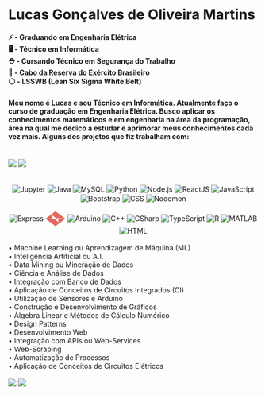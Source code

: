 # Lucas Gonçalves de Oliveira Martins
<b>⚡ - Graduando em Engenharia Elétrica </b><br>
<b>🖥️ - Técnico em Informática </b><br>
<b>⛑️ - Cursando Técnico em Segurança do Trabalho </b><br>
<b>🔰 - Cabo da Reserva do Exército Brasileiro </b><br>
<b>⚪ - LSSWB (Lean Six Sigma White Belt) </b><br>

####     Meu nome é Lucas e sou Técnico em Informática. Atualmente faço o curso de graduação em Engenharia Elétrica. Busco aplicar os conhecimentos matemáticos e em engenharia na área da programação, área na qual me dedico a estudar e aprimorar meus conhecimentos cada vez mais. Alguns dos projetos que fiz trabalham com:
<br>
<div>
  <img height="190" align="center" src="https://github-readme-stats.vercel.app/api?username=lucasgoncolm2003&show_icons=true&theme=dracula&include_all_commits=true"/>
  <img height="190" align="center" src="https://github-readme-stats.vercel.app/api/top-langs/?username=lucasgoncolm2003&theme=dracula&langs_count=25&layout=compact"/>
</div>
<br>
<div style="display: inline_block" align="center"><br>
  <img align="center" alt="Jupyter" height="30" width="40" src="https://cdn.jsdelivr.net/gh/devicons/devicon/icons/jupyter/jupyter-original.svg"/>
  <img align="center" alt="Java" height="30" width="40" src="https://cdn.jsdelivr.net/gh/devicons/devicon/icons/java/java-original.svg" />
  <img align="center" alt="MySQL" height="30" width="40" src="https://cdn.jsdelivr.net/gh/devicons/devicon/icons/mysql/mysql-original.svg" />
  <img align="center" alt="Python" height="30" width="40" src="https://cdn.jsdelivr.net/gh/devicons/devicon/icons/python/python-original.svg"/>
  <img align="center" alt="Node.js" height="30" width="40" src="https://cdn.jsdelivr.net/gh/devicons/devicon/icons/nodejs/nodejs-original.svg"/>
  <img align="center" alt="ReactJS" height="30" width="40" src="https://cdn.jsdelivr.net/gh/devicons/devicon/icons/react/react-original.svg"/>
  <img align="center" alt="JavaScript" height="30" width="40" src="https://cdn.jsdelivr.net/gh/devicons/devicon/icons/javascript/javascript-original.svg"/>
  <img align="center" alt="Bootstrap" height="30" width="40" src="https://cdn.jsdelivr.net/gh/devicons/devicon/icons/bootstrap/bootstrap-original.svg"/>
  <img align="center" alt="CSS" height="30" width="40" src="https://cdn.jsdelivr.net/gh/devicons/devicon/icons/css3/css3-original.svg"/>
  <img align="center" alt="Nodemon" height="30" width="30" src="https://user-images.githubusercontent.com/112359793/211154649-3cc15e07-023b-452d-b626-4b5ee161ee69.png"/>
</div>
<div style="display: inline_block" align="center"><br>
  <img align="center" alt="Express" height="40" width="40" src="https://user-images.githubusercontent.com/112359793/211154454-2fb3bd34-b80b-465a-bd01-a505c4df64ad.png"/>
  <img align="center" alt="Normalize" height="30" width="40" src="./normalize-seeklogo.svg"/>
  <img align="center" alt="Arduino" height="30" width="40" src="https://cdn.jsdelivr.net/gh/devicons/devicon/icons/arduino/arduino-original-wordmark.svg"/>
  <img align="center" alt="C++" height="30" width="40" src="https://cdn.jsdelivr.net/gh/devicons/devicon/icons/cplusplus/cplusplus-original.svg"/>
  <img align="center" alt="CSharp" height="30" width="40" src="https://cdn.jsdelivr.net/gh/devicons/devicon/icons/csharp/csharp-original.svg"/>
  <img align="center" alt="TypeScript" height="30" width="40" src="https://cdn.jsdelivr.net/gh/devicons/devicon/icons/typescript/typescript-plain.svg"/>
  <img align="center" alt="R" height="30" width="40" src="https://cdn.jsdelivr.net/gh/devicons/devicon/icons/r/r-original.svg"/>
  <img align="center" alt="MATLAB" height="30" width="40" src="https://cdn.jsdelivr.net/gh/devicons/devicon/icons/matlab/matlab-original.svg"/>
  <img align="center" alt="HTML" height="30" width="40" src="https://cdn.jsdelivr.net/gh/devicons/devicon/icons/html5/html5-original.svg"/>
</div>
<br>
 •  Machine Learning ou Aprendizagem de Máquina (ML) <br>
 •  Inteligência Artificial ou A.I. <br>
 •  Data Mining ou Mineração de Dados <br>
 •  Ciência e Análise de Dados  <br>
 •  Integração com Banco de Dados <br>
 •  Aplicação de Conceitos de Circuitos Integrados (CI) <br>
 •  Utilização de Sensores e Arduino <br>
 •  Construção e Desenvolvimento de Gráficos <br>
 •  Álgebra Linear e Métodos de Cálculo Numérico <br>
 •  Design Patterns <br>
 •  Desenvolvimento Web <br>
 •  Integração com APIs ou Web-Services <br>
 •  Web-Scraping <br>
 •  Automatização de Processos <br>
 •  Aplicação de Conceitos de Circuitos Elétricos <br>
<br>
<div style="display: inline_block" align="center><br>
  <a href="https://www.linkedin.com/in/lucas-gonçalves-de-oliveira-martins-1092451b5/" target="_blank"><img src="https://img.shields.io/badge/LinkedIn-0077B5?style=for-the-badge&logo=linkedin&logoColor=white" target="_blank"></a>
  <a href="https://www.instagram.com/lucao_gom/" target="_blank"><img src="https://img.shields.io/badge/Instagram-E4405F?style=for-the-badge&logo=instagram&logoColor=white" target="_blank"></a>
